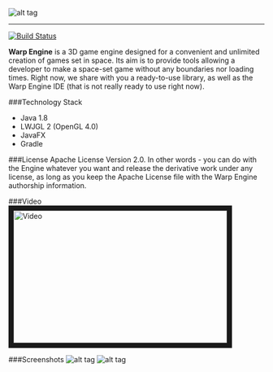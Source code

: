 ![alt tag](http://i.imgur.com/Gl1JGOT.png)
***
[![Build Status](https://jenkins.hubertus248.me/job/Warp%20Engine/badge/icon)](https://jenkins.hubertus248.me/job/Warp%20Engine/?style=plastic)

**Warp Engine** is a 3D game engine designed for a convenient and unlimited creation of games set in space. Its aim is to provide tools allowing a developer to make a space-set game without any boundaries nor loading times. Right now, we share with you a ready-to-use library, as well as the Warp Engine IDE (that is not really ready to use right now). 

###Technology Stack
 * Java 1.8
 * LWJGL 2 (OpenGL 4.0)
 * JavaFX
 * Gradle

###License
Apache License Version 2.0. In other words - you can do with the Engine whatever you want and release the derivative work under any license, as long as you keep the Apache License file with the Warp Engine authorship information.

###Video
<a href="http://www.youtube.com/watch?feature=player_embedded&v=jbVCGp0wckE
" target="_blank"><img src="http://i.imgur.com/luEAwwC.png" 
alt="Video" width="420" height="260" border="10" /></a>

###Screenshots
![alt tag](http://i.imgur.com/SrEL7wi.jpg)
![alt tag](https://i.imgur.com/bKUzDwg.jpg)
